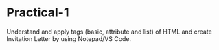 # Practical-1
Understand and apply tags (basic, attribute and list) of HTML and create Invitation Letter by using Notepad/VS Code.
